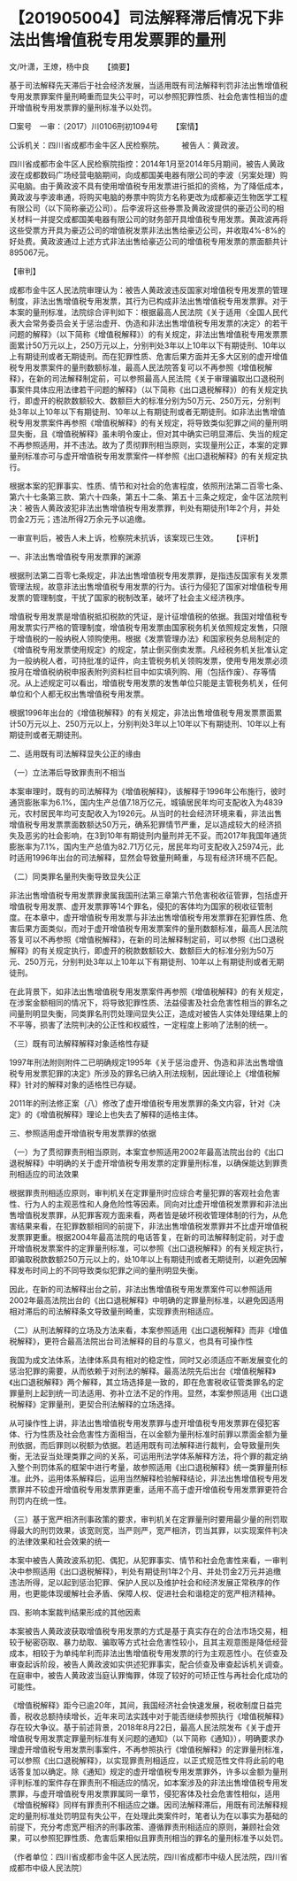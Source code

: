 # 【201905004】司法解释滞后情况下非法出售增值税专用发票罪的量刑

文/叶潇，王燎，杨中良 　　【摘要】

基于司法解释先天滞后于社会经济发展，当适用既有司法解释判罚非法出售增值税专用发票罪案件量刑畸重而显失公平时，可以参照犯罪性质、社会危害性相当的虚开增值税专用发票罪的量刑标准予以处罚。

□案号　一审：（2017）川0106刑初1094号 　　【案情】

公诉机关：四川省成都市金牛区人民检察院。 　　被告人：黄政波。

四川省成都市金牛区人民检察院指控：2014年1月至2014年5月期间，被告人黄政波在成都数码广场经营电脑期间，向成都国美电器有限公司的李波（另案处理）购买电脑。由于黄政波不具有使用增值税专用发票进行抵扣的资格，为了降低成本，黄政波与李波串通，将购买电脑的券票中购货方名称更改为成都豪迈生物医学工程有限公司（以下简称豪迈公司）。后李波将这些券票及黄政波提供的豪迈公司的相关材料一并提交成都国美电器有限公司的财务部开具增值税专用发票。黄政波再将这些受票方开具为豪迈公司的增值税发票非法出售给豪迈公司，并收取4%-8%的好处费。黄政波通过上述方式非法出售给豪迈公司的增值税专用发票的票面额共计895067元。

【审判】

成都市金牛区人民法院审理认为：被告人黄政波违反国家对增值税专用发票的管理制度，非法出售增值税专用发票，其行为已构成非法出售增值税专用发票罪。对于本案的量刑标准，法院综合评判如下：根据最高人民法院《关于适用〈全国人民代表大会常务委员会关于惩治虚开、伪造和非法出售增值税专用发票的决定〉的若干问题的解释》（以下简称《增值税解释》）的有关规定，非法出售增值税专用发票票面累计50万元以上，250万元以上，分别判处3年以上10年以下有期徒刑、10年以上有期徒刑或者无期徒刑。而在犯罪性质、危害后果方面并无多大区别的虚开增值税专用发票案件的量刑数额标准，最高人民法院答复可以不再参照《增值税解释》，在新的司法解释制定前，可以参照最高人民法院《关于审理骗取出口退税刑事案件具体应用法律若干问题的解释》（以下简称《出口退税解释》）的有关规定执行，即虚开的税款数额较大、数额巨大的标准分别为50万元、250万元，分别判处3年以上10年以下有期徒刑、10年以上有期徒刑或者无期徒刑。如非法出售增值税专用发票案件再参照《增值税解释》的有关规定，将导致类似犯罪之间的量刑明显失衡，且《增值税解释》虽未明令废止，但对其中确实已明显滞后、失当的规定不再参照适用，并不违法。故为了贯彻罪刑相当原则，实现量刑公正，本案的定罪量刑标准亦可与虚开增值税专用发票案件一样参照《出口退税解释》的有关规定执行。

根据本案的犯罪事实、性质、情节和对社会的危害程度，依照刑法第二百零七条、第六十七条第三款、第六十四条，第五十二条、第五十三条之规定，金牛区法院判决：被告人黄政波犯非法出售增值税专用发票罪，判处有期徒刑1年2个月，并处罚金2万元；违法所得2万余元予以追缴。

一审宣判后，被告人未上诉，检察院未抗诉，该案现已生效。 　　【评析】

一、非法出售增值税专用发票罪的渊源

根据刑法第二百零七条规定，非法出售增值税专用发票罪，是指违反国家有关发票管理法规，故意非法出售增值税专用发票的行为。该行为侵犯了国家对增值税专用发票的管理制度，干扰了国家的税制改革，破坏了社会主义经济秩序。

增值税专用发票是增值税抵扣税款的凭证，是计征增值税的依据。我国对增值税专用发票实行严格的管理制度，增值税专用发票由国家税务机关依照规定发售，只限于增值税的一般纳税人领购使用。根据《发票管理办法》和国家税务总局制定的《增值税专用发票使用规定》的规定，禁止倒买倒卖发票。凡经税务机关批准认定为一般纳税人者，可持批准的证件，向主管税务机关领购发票，使用专用发票必须按月在增值税纳税申报表附列资料栏目中如实填列购、用（包括作废）、存等情况。从上述规定可以看出，增值税专用发票的发售单位只能是主管税务机关，任何单位和个人都无权出售增值税专用发票。

根据1996年出台的《增值税解释》的有关规定，非法出售增值税专用发票票面累计50万元以上、250万元以上，分别判处3年以上10年以下有期徒刑、10年以上有期徒刑或者无期徒刑。

二、适用既有司法解释显失公正的缘由

（一）立法滞后导致罪责刑不相当

本案审理时，既有的司法解释为《增值税解释》，该解释于1996年公布施行，彼时通货膨胀率为6.1%，国内生产总值7.18万亿元，城镇居民年均可支配收入为4839元，农村居民年均可支配收入为1926元。从当时的社会经济环境来看，非法出售增值税专用发票票面数额达50万元，确系犯罪情节严重，足以造成较大的经济损失及恶劣的社会影响，在3到10年有期徒刑内量刑并无不妥。而2017年我国年通货膨胀率为7.1%，国内生产总值为82.71万亿元，居民年均可支配收入25974元，此时适用1996年出台的司法解释，显然会导致量刑畸重，与现有经济环境不匹配。

（二）同类罪名量刑失衡导致显失公正

非法出售增值税专用发票罪隶属我国刑法第三章第六节危害税收征管罪，包括虚开增值税专用发票、虚开发票罪等14个罪名，侵犯的客体均为国家的税收征管制度。在本章中，虚开增值税专用发票与非法出售增值税专用发票罪在犯罪性质、危害后果方面类似，而对于虚开增值税专用发票案件的量刑数额标准，最高人民法院答复可以不再参照《增值税解释》，在新的司法解释制定前，可以参照《出口退税解释》的有关规定执行，即虚开的税款数额较大、数额巨大的标准分别为50万元、250万元，分别判处3年以上10年以下有期徒刑、10年以上有期徒刑或者无期徒刑。

在此背景下，如非法出售增值税专用发票案件再参照《增值税解释》的有关规定，在涉案金额相同的情况下，将导致犯罪性质、法益侵害及社会危害性相当的罪名之间量刑明显失衡，同类罪名刑罚处理间显失公正，造成对被告人实体处理结果上的不平等，损害了法院判决的公正性和权威性，一定程度上影响了法制的统一。

（三）既有司法解释解释对象适格性存疑

1997年刑法附则附件二已明确规定1995年《关于惩治虚开、伪造和非法出售增值税专用发票犯罪的决定》所涉及的罪名已纳入刑法规制，因此理论上《增值税解释》针对的解释对象的适格性已存疑。

2011年的刑法修正案（八）修改了虚开增值税专用发票罪的条文内容，针对《决定》的《增值税解释》理论上也失去了解释的适格主体。

三、参照适用虚开增值税专用发票罪的依据

（一）为了贯彻罪责刑相当原则，本案宜参照适用2002年最高法院出台的《出口退税解释》中明确的关于虚开增值税专用发票的定罪量刑标准，以确保能达到罪责刑相适应的司法效果

根据罪责刑相适应原则，审判机关在定罪量刑时应综合考量犯罪的客观社会危害性、行为人的主观恶性和人身危险性等因素。同向对比虚开增值税发票罪和非法出售增值税发票罪，从犯罪客观方面来看，两者皆是破坏税收管理体制的行为，从危害结果来看，在犯罪数额相同的前提下，非法出售增值税发票罪并不比虚开增值税发票罪更重。根据2004年最高法院的电话答复，在新的司法解释制定前，对于虚开增值税发票案件的定罪量刑标准，可以参照《出口退税解释》的有关规定执行，即骗取税款数额250万元以上的，处10年以上有期徒刑或者无期徒刑，以避免因解释发布时间上的不同导致类似犯罪之间的量刑明显失衡。

因此，在新的司法解释出台之前，非法出售增值税专用发票案件可以参照适用2002年最高法院出台的《出口退税解释》中明确的定罪量刑标准，以避免因适用相对滞后的司法解释条文导致量刑畸重，实现罪责刑相适应。

（二）从刑法解释的立场及方法来看，本案参照适用《出口退税解释》而非《增值税解释》，更符合最高法院出台司法解释的目的与意义，也具有可操作性

我国为成文法体系，法律体系具有相对的稳定性，同时又必须适应不断发展变化的惩治犯罪的需要，从而依赖于对刑法的解释。最高法院先后出台《增值税解释》《出口退税解释》两个解释，其立场选择是一致的，即在危害税收征管类罪名的定罪量刑上起到统一司法适用、弥补立法不足的作用。显然，本案参照适用《出口退税解释》定罪量刑，更契合刑法解释的立场选择。

从可操作性上讲，非法出售增值税专用发票罪与虚开增值税专用发票罪在侵犯客体、行为性质及社会危害性方面相当，在以金额为量刑标准时前罪以票面金额为量刑依据，而后罪则以税额为依据。若适用既有司法解释进行裁判，会导致量刑失衡，无法妥当处理类罪之间的关系，可运用刑法学体系解释方法，将个罪的裁定纳入整个刑罚体系的框架中进行考量，故参照适用《出口退税解释》统一类罪量刑标准。此外，运用体系解释后，运用当然解释检验解释结论，非法出售增值税专用发票罪并不较虚开增值税专用发票罪更重，适用不高于虚开增值税专用发票罪更符合刑罚内在统一性。

（三）基于宽严相济刑事政策的要求，审判机关在定罪量刑时要用最少量的刑罚取得最大的刑罚效果，该宽则宽，当严则严，宽严相济，罚当其罪，以实现案件判决的法律效果和社会效果的统一

本案中被告人黄政波系初犯、偶犯，从犯罪事实、情节和社会危害性来看，一审判决中参照适用《出口退税解释》，判处有期徒刑1年2个月、并处罚金2万元并追缴违法所得，足以起到惩治犯罪、保护人民以及维护社会和经济发展正常秩序的作用，也更能体现缓解社会矛盾、保障人权、促进社会和谐稳定的宽严相济精神。

四、影响本案裁判结果形成的其他因素

本案被告人黄政波获取增值税专用发票的方式是基于真实存在的合法市场交易，相较于秘密窃取、暴力劫取、骗取等方式社会危害性较小，且其主观意图是降低经营成本，相较于为单纯牟利而非法出售增值税专用发票的行为主观恶性小。在侦查及审查起诉阶段，被告人黄政波如实供述犯罪事实，配合侦查及审查起诉机关调查。在庭审中，被告人黄政波当庭认罪悔罪，体现了较好的可矫正性与再社会化成功的可能性。

《增值税解释》距今已逾20年，其间，我国经济社会快速发展，税收制度日益完善，税收总额持续增长，近年来司法实践中对于能否继续参照执行《增值税解释》存在较大争议。基于前述背景，2018年8月22日，最高人民法院发布《关于虚开增值税专用发票定罪量刑标准有关问题的通知》（以下简称《通知》），明确要求办理虚开增值税专用发票刑事案件，不再参照执行《增值税解释》的定罪量刑标准，可以参照《出口退税解释》，以实现罪责刑相适应，以正式规范性文件将此前的电话答复加以确定。除《通知》规定的虚开增值税专用发票罪外，许多以金额为量刑评判标准的案件存在罪责刑不相适应的情况，如本案涉及的非法出售增值税专用发票罪，与虚开增值税专用发票罪属同一章节，侵犯客体及社会危害性相似，适用《增值税解释》同样有罪责刑不相适应之嫌。因司法解释滞后，用既有司法解释规定的量刑标准处罚明显有失公平，在处理此类案件时，笔者认为在以事实为基础的前提下，充分考虑宽严相济的刑事政策、遵循罪责刑相适应的原则，兼顾社会效果，可以参照犯罪性质、危害后果相似且罪责刑相当的罪名的量刑标准予以处罚。

（作者单位：四川省成都市金牛区人民法院，四川省成都市中级人民法院，四川省成都市中级人民法院）